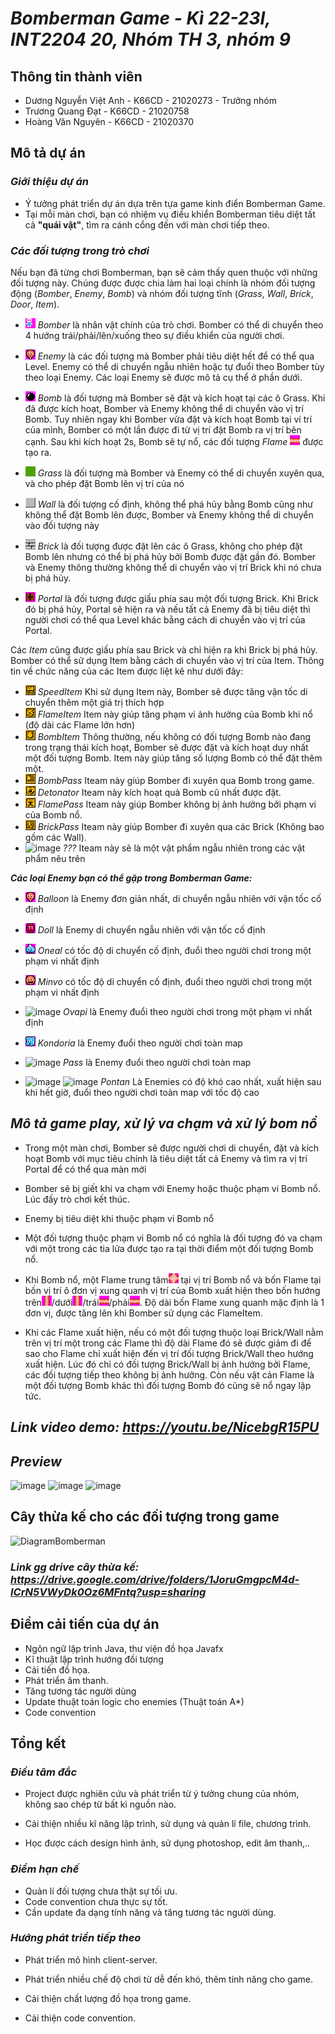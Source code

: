 # ***Bomberman Game - Kì 22-23I, INT2204 20, Nhóm TH 3, nhóm 9***

## **Thông tin thành viên**
+ Dương Nguyễn Việt Anh - K66CD - 21020273 - Trưởng nhóm
+ Trương Quang Đạt - K66CD - 21020758
+ Hoàng Văn Nguyên - K66CD - 21020370

## **Mô tả dự án**
### ***Giới thiệu dự án***
- Ý tưởng phát triển dự án dựa trên tựa game kinh điển Bomberman Game.
- Tại mỗi màn chơi, bạn có nhiệm vụ điều khiển Bomberman tiêu diệt tất cả **"quái vật"**, tìm ra cánh cổng đến với màn chơi tiếp theo.   

### ***Các đối tượng trong trò chơi***
Nếu bạn đã từng chơi Bomberman, bạn sẽ cảm thấy quen thuộc với những đối tượng này. Chúng được được chia làm hai loại chính là nhóm đối tượng động (*Bomber*, *Enemy*, *Bomb*) và nhóm đối tượng tĩnh (*Grass*, *Wall*, *Brick*, *Door*, *Item*).


- ![](res/sprites/player_down.png) *Bomber* là nhân vật chính của trò chơi. Bomber có thể di chuyển theo 4 hướng trái/phải/lên/xuống theo sự điều khiển của người chơi. 
- ![](res/sprites/balloon_left1.png) *Enemy* là các đối tượng mà Bomber phải tiêu diệt hết để có thể qua Level. Enemy có thể di chuyển ngẫu nhiên hoặc tự đuổi theo Bomber tùy theo loại Enemy. Các loại Enemy sẽ được mô tả cụ thể ở phần dưới.
- ![](res/sprites/bomb.png) *Bomb* là đối tượng mà Bomber sẽ đặt và kích hoạt tại các ô Grass. Khi đã được kích hoạt, Bomber và Enemy không thể di chuyển vào vị trí Bomb. Tuy nhiên ngay khi Bomber vừa đặt và kích hoạt Bomb tại ví trí của mình, Bomber có một lần được đi từ vị trí đặt Bomb ra vị trí bên cạnh. Sau khi kích hoạt 2s, Bomb sẽ tự nổ, các đối tượng *Flame* ![](res/sprites/explosion_horizontal.png) được tạo ra.


- ![](res/sprites/grass.png) *Grass* là đối tượng mà Bomber và Enemy có thể di chuyển xuyên qua, và cho phép đặt Bomb lên vị trí của nó
- ![](res/sprites/wall.png) *Wall* là đối tượng cố định, không thể phá hủy bằng Bomb cũng như không thể đặt Bomb lên được, Bomber và Enemy không thể di chuyển vào đối tượng này
- ![](res/sprites/brick.png) *Brick* là đối tượng được đặt lên các ô Grass, không cho phép đặt Bomb lên nhưng có thể bị phá hủy bởi Bomb được đặt gần đó. Bomber và Enemy thông thường không thể di chuyển vào vị trí Brick khi nó chưa bị phá hủy.


- ![](res/sprites/portal.png) *Portal* là đối tượng được giấu phía sau một đối tượng Brick. Khi Brick đó bị phá hủy, Portal sẽ hiện ra và nếu tất cả Enemy đã bị tiêu diệt thì người chơi có thể qua Level khác bằng cách di chuyển vào vị trí của Portal.

Các *Item* cũng được giấu phía sau Brick và chỉ hiện ra khi Brick bị phá hủy. Bomber có thể sử dụng Item bằng cách di chuyển vào vị trí của Item. Thông tin về chức năng của các Item được liệt kê như dưới đây:
- ![](res/sprites/powerup_speed.png) *SpeedItem* Khi sử dụng Item này, Bomber sẽ được tăng vận tốc di chuyển thêm một giá trị thích hợp
- ![](res/sprites/powerup_flames.png) *FlameItem* Item này giúp tăng phạm vi ảnh hưởng của Bomb khi nổ (độ dài các Flame lớn hơn)
- ![](res/sprites/powerup_bombs.png) *BombItem* Thông thường, nếu không có đối tượng Bomb nào đang trong trạng thái kích hoạt, Bomber sẽ được đặt và kích hoạt duy nhất một đối tượng Bomb. Item này giúp tăng số lượng Bomb có thể đặt thêm một.
- ![](res/sprites/powerup_bombpass.png) *BombPass* Iteam này giúp Bomber đi xuyên qua Bomb trong game.
- ![](res/sprites/powerup_detonator.png) *Detonator* Iteam này kích hoạt quả Bomb cũ nhất được đặt.
- ![](res/sprites/powerup_flamepass.png) *FlamePass* Iteam này giúp Bomber không bị ảnh hưởng bởi phạm vi của Bomb nổ.
- ![](res/sprites/powerup_wallpass.png) *BrickPass* Iteam này giúp Bomber đi xuyên qua các Brick (Không bao gồm các Wall).
- ![image](https://user-images.githubusercontent.com/113848415/198220331-921c148a-6a99-43be-8fc0-e7b6330f171a.png) *???* Iteam này sẽ là một vật phẩm ngẫu nhiên trong các vật phẩm nêu trên

***Các loại Enemy bạn có thể gặp trong Bomberman Game:***

- ![](res/sprites/balloon_left1.png) *Balloon* là Enemy đơn giản nhất, di chuyển ngẫu nhiên với vận tốc cố định
- ![](res/sprites/doll_left1.png) *Doll* là Enemy di chuyển ngẫu nhiên với vận tốc cố định
- ![](res/sprites/oneal_left1.png) *Oneal* có tốc độ di chuyển cố định, đuổi theo người chơi trong một phạm vi nhất định
- ![](res/sprites/minvo_left1.png) *Minvo* có tốc độ di chuyển cố định, đuổi theo người chơi trong một phạm vi nhất định
- ![image](https://user-images.githubusercontent.com/113848415/198219751-c2a76504-2b1c-4e07-b82c-4e5e54187b91.png) *Ovapi* là Enemy đuổi theo người chơi trong một phạm vi nhất định
- ![](res/sprites/kondoria_left1.png) *Kondoria* là Enemy đuổi theo người chơi toàn map
- ![image](https://user-images.githubusercontent.com/113848415/198218279-ed2b07ac-faa1-4452-827a-1e77f8eaa7dd.png) *Pass* là Enemy đuổi theo người chơi toàn map

- ![image](https://user-images.githubusercontent.com/113848415/198218992-b8b118c6-e2c6-4a9a-b03b-7679d7bf4d8a.png) ![image](https://user-images.githubusercontent.com/113848415/198219230-fd7eb0a6-cc28-46c2-86d1-2041f88ee3cf.png) *Pontan* Là Enemies có độ khó cao nhất, xuất hiện sau khi hết giờ, đuổi theo người chơi toàn map với tốc độ cao

## ***Mô tả game play, xử lý va chạm và xử lý bom nổ***
- Trong một màn chơi, Bomber sẽ được người chơi di chuyển, đặt và kích hoạt Bomb với mục tiêu chính là tiêu diệt tất cả Enemy và tìm ra vị trí Portal để có thể qua màn mới
- Bomber sẽ bị giết khi va chạm với Enemy hoặc thuộc phạm vi Bomb nổ. Lúc đấy trò chơi kết thúc.
- Enemy bị tiêu diệt khi thuộc phạm vi Bomb nổ
- Một đối tượng thuộc phạm vi Bomb nổ có nghĩa là đối tượng đó va chạm với một trong các tia lửa được tạo ra tại thời điểm một đối tượng Bomb nổ.

- Khi Bomb nổ, một Flame trung tâm![](res/sprites/bomb_exploded.png) tại vị trí Bomb nổ và bốn Flame tại bốn vị trí ô đơn vị xung quanh vị trí của Bomb xuất hiện theo bốn hướng trên![](res/sprites/explosion_vertical.png)/dưới![](res/sprites/explosion_vertical.png)/trái![](res/sprites/explosion_horizontal.png)/phải![](res/sprites/explosion_horizontal.png). Độ dài bốn Flame xung quanh mặc định là 1 đơn vị, được tăng lên khi Bomber sử dụng các FlameItem.
- Khi các Flame xuất hiện, nếu có một đối tượng thuộc loại Brick/Wall nằm trên vị trí một trong các Flame thì độ dài Flame đó sẽ được giảm đi để sao cho Flame chỉ xuất hiện đến vị trí đối tượng Brick/Wall theo hướng xuất hiện. Lúc đó chỉ có đối tượng Brick/Wall bị ảnh hưởng bởi Flame, các đối tượng tiếp theo không bị ảnh hưởng. Còn nếu vật cản Flame là một đối tượng Bomb khác thì đối tượng Bomb đó cũng sẽ nổ ngay lập tức.

## ***Link video demo: https://youtu.be/NicebgR15PU***

## ***Preview***
![image](https://user-images.githubusercontent.com/113848415/198330196-6d8ba847-fcae-4717-8940-9b2d9b2f2c97.png)
![image](https://user-images.githubusercontent.com/113848415/198330254-18e54da6-cffd-422d-a9fe-a6e374349b48.png)
![image](https://user-images.githubusercontent.com/113848415/198330459-5a47bda9-9f0f-4ce9-8369-c76bbbbcc152.png)

## **Cây thừa kế cho các đối tượng trong game**

![DiagramBomberman](https://user-images.githubusercontent.com/113848415/198342137-3130ec9c-5179-4cab-bf39-198689f05b20.png)
### ***Link gg drive cây thừa kế: https://drive.google.com/drive/folders/1JoruGmgpcM4d-ICrN5VWyDk0Oz6MFntq?usp=sharing***
## **Điểm cải tiến của dự án**
- Ngôn ngữ lập trình Java, thư viện đồ họa Javafx
- Kĩ thuật lập trình hướng đối tượng
- Cải tiến đồ họa.
- Phát triển âm thanh.
- Tăng tương tác người dùng
- Update thuật toán logic cho enemies (Thuật toán A*)
- Code convention
## **Tổng kết**

### *Điều tâm đắc*

- Project được nghiên cứu và phát triển từ ý tưởng chung của nhóm, không sao chép từ bất kì nguồn nào.

- Cải thiện nhiều kĩ năng lập trình, sử dụng và quản lí file, chương trình.

- Học được cách design hình ảnh, sử dụng photoshop, edit âm thanh,..

### *Điểm hạn chế*

- Quản lí đối tượng chưa thật sự tối ưu.
- Code convention chưa thực sự tốt.
- Cần update đa dạng tính năng và tăng tương tác người dùng.

### *Hướng phát triển tiếp theo*

- Phát triển mô hình client-server.

- Phát triển nhiều chế độ chơi từ dễ đến khó, thêm tính năng cho game.

- Cải thiện chất lượng đồ họa trong game.
- Cải thiện code convention.

